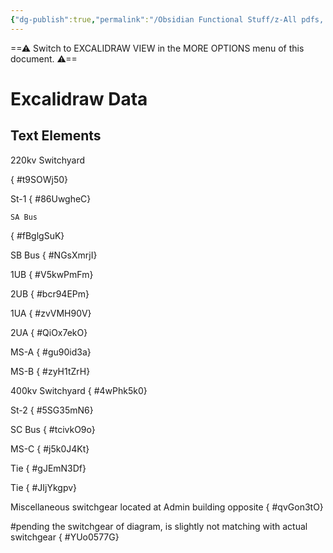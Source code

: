 ```yaml
---
{"dg-publish":true,"permalink":"/Obsidian Functional Stuff/z-All pdfs, Images & Small Excalidraws/Miscellaneous Switchgear Drawing/","tags":["excalidraw"],"noteIcon":""}
---
```


==⚠  Switch to EXCALIDRAW VIEW in the MORE OPTIONS menu of this document. ⚠==


# Excalidraw Data
## Text Elements
220kv Switchyard

{ #t9SOWj50}


St-1
{ #86UwgheC}


    SA Bus
{ #fBglgSuK}


SB Bus
{ #NGsXmrjI}


1UB
{ #V5kwPmFm}


2UB
{ #bcr94EPm}


1UA
{ #zvVMH90V}


2UA
{ #QiOx7ekO}


MS-A
{ #gu90id3a}


MS-B
{ #zyH1tZrH}


400kv Switchyard
{ #4wPhk5k0}


St-2
{ #5SG35mN6}


SC Bus
{ #tcivkO9o}


MS-C
{ #j5k0J4Kt}


Tie
{ #gJEmN3Df}


Tie
{ #JIjYkgpv}


Miscellaneous switchgear located at Admin building opposite 
{ #qvGon3tO}


#pending the switchgear of diagram, 
is slightly not matching with actual 
switchgear
{ #YUo0577G}


